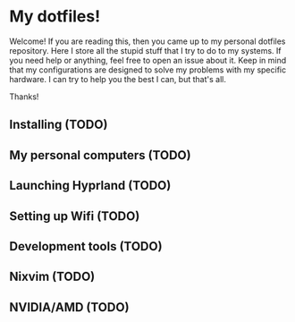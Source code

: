 # My dotfiles!

Welcome! If you are reading this, then you came up to my personal dotfiles repository. Here I store all the stupid stuff that I try to do to my systems.
If you need help or anything, feel free to open an issue about it. Keep in mind that my configurations are designed to solve my problems with my specific hardware.
I can try to help you the best I can, but that's all.

Thanks!

## Installing (TODO)

## My personal computers (TODO)

## Launching Hyprland (TODO)

## Setting up Wifi (TODO)

## Development tools (TODO)

## Nixvim (TODO)

## NVIDIA/AMD (TODO)


